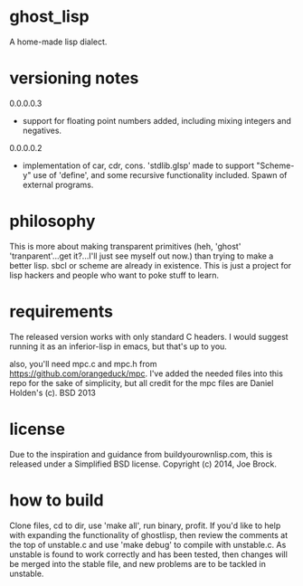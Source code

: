 ghost_lisp
==========

A home-made lisp dialect.

versioning notes
=========
0.0.0.0.3
* support for floating point numbers added, including mixing integers and negatives.

0.0.0.0.2
* implementation of car, cdr, cons.  'stdlib.glsp' made to support "Scheme-y" use of 'define', and some recursive functionality included.  Spawn of external programs.

philosophy
=====
This is more about making transparent primitives (heh, 'ghost' 'tranparent'...get it?...I'll just see myself out now.) than trying to make a better lisp.  sbcl or scheme are already in existence.  This is just a project for lisp hackers and people who want to poke stuff to learn.

requirements
=====
The released version works with only standard C headers.  I would suggest running it as an inferior-lisp in emacs, but that's up to you.

also, you'll need mpc.c and mpc.h from https://github.com/orangeduck/mpc.  I've added the needed files into this repo for the sake of simplicity, but all credit for the mpc files are Daniel Holden's (c). BSD 2013

license
=====
Due to the inspiration and guidance from buildyourownlisp.com, this is released under a Simplified BSD license. Copyright (c) 2014, Joe Brock.

how to build
=====
Clone files, cd to dir, use 'make all', run binary, profit.  If you'd like to help with expanding the functionality of ghostlisp, then review the comments at the top of unstable.c and use 'make debug' to compile with unstable.c.  As unstable is found to work correctly and has been tested, then changes will be merged into the stable file, and new problems are to be tackled in unstable.
